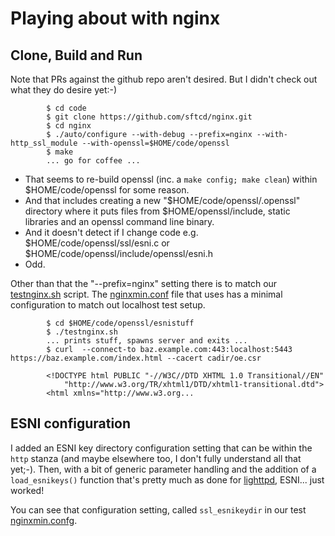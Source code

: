 
# Playing about with nginx

## Clone, Build and Run

Note that PRs against the github repo aren't desired. But I didn't check out
what they do desire yet:-)

            $ cd code
            $ git clone https://github.com/sftcd/nginx.git
            $ cd nginx
            $ ./auto/configure --with-debug --prefix=nginx --with-http_ssl_module --with-openssl=$HOME/code/openssl
            $ make
            ... go for coffee ...

- That seems to re-build openssl (inc. a ``make config; make clean``) within
  $HOME/code/openssl for some reason.
- And that includes creating a new "$HOME/code/openssl/.openssl" directory
  where it puts files from $HOME/openssl/include, static libraries and an
  openssl command line binary.
- And it doesn't detect if I change code e.g. $HOME/code/openssl/ssl/esni.c or
  $HOME/code/openssl/include/openssl/esni.h
- Odd. 

Other than that the "--prefix=nginx" setting there is to match our [testnginx.sh](testnginx.sh)
script.  The [nginxmin.conf](nginxmin.conf) file that uses has a minimal configuration to 
match out localhost test setup.

            $ cd $HOME/code/openssl/esnistuff
            $ ./testnginx.sh
            ... prints stuff, spawns server and exits ...
            $ curl  --connect-to baz.example.com:443:localhost:5443 https://baz.example.com/index.html --cacert cadir/oe.csr 
            
            <!DOCTYPE html PUBLIC "-//W3C//DTD XHTML 1.0 Transitional//EN"
                "http://www.w3.org/TR/xhtml1/DTD/xhtml1-transitional.dtd">
            <html xmlns="http://www.w3.org...

## ESNI configuration

I added an ESNI key directory configuration setting that can be within the ``http``
stanza (and maybe elsewhere too, I don't fully understand all that yet;-). Then,
with a bit of generic parameter handling and the addition of a ``load_esnikeys()`` 
function that's pretty much as done for [lighttpd](./lighttpd), ESNI... just worked!

You can see that configuration setting, called ``ssl_esnikeydir`` in our
test [nginxmin.confg](nginxmin.conf).



